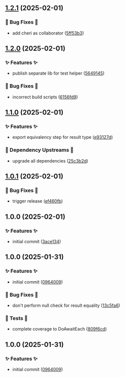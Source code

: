 ## [1.2.1](https://github.com/AtomiCloud/carboxylic.lithium/compare/v1.2.0...v1.2.1) (2025-02-01)


### 🐛 Bug Fixes 🐛

* add cheri as collaborator ([5ff53b3](https://github.com/AtomiCloud/carboxylic.lithium/commit/5ff53b3d146b35c82e07d751aa52d9a329b11128))

## [1.2.0](https://github.com/AtomiCloud/carboxylic.lithium/compare/v1.1.0...v1.2.0) (2025-02-01)


### ✨ Features ✨

* publish separate lib for test helper ([5649145](https://github.com/AtomiCloud/carboxylic.lithium/commit/56491457b83f542d726039a56100f0af01f9860e))


### 🐛 Bug Fixes 🐛

* incorrect build scripts ([6156fd9](https://github.com/AtomiCloud/carboxylic.lithium/commit/6156fd963f37f0b30eda133812a0bd634a48c8ef))

## [1.1.0](https://github.com/AtomiCloud/carboxylic.lithium/compare/v1.0.1...v1.1.0) (2025-02-01)


### ✨ Features ✨

* export equivalency step for result type ([e93127d](https://github.com/AtomiCloud/carboxylic.lithium/commit/e93127d977eb405084f9d8883763c985556d28cd))


### 🔼 Dependency Upstreams 🔼

* upgrade all dependencies ([25c3b2d](https://github.com/AtomiCloud/carboxylic.lithium/commit/25c3b2dcd7aec46fe1937fd9bd2847caf4123a9f))

## [1.0.1](https://github.com/AtomiCloud/carboxylic.lithium/compare/v1.0.0...v1.0.1) (2025-02-01)


### 🐛 Bug Fixes 🐛

* trigger release ([ef460fb](https://github.com/AtomiCloud/carboxylic.lithium/commit/ef460fbec5623de5ebbdd036dfc6c47d87b19a28))

## 1.0.0 (2025-02-01)


### ✨ Features ✨

* initial commit ([3ace134](https://github.com/AtomiCloud/carboxylic.lithium/commit/3ace1340f5dc4239f9f3561667bb1af134f7b67c))

## 1.0.0 (2025-01-31)


### ✨ Features ✨

* initial commit ([0964009](https://github.com/AtomiCloud/carboxylic.lithium/commit/09640090cc3f9b1984b021325eb067911f4b4f26))


### 🐛 Bug Fixes 🐛

* don't perform null check for result equality ([13c5fa6](https://github.com/AtomiCloud/carboxylic.lithium/commit/13c5fa64949a98164ef657fa582e7dd6d16315dd))


### 🧪 Tests 🧪

* complete coverage to DoAwaitEach ([809f6cd](https://github.com/AtomiCloud/carboxylic.lithium/commit/809f6cd7be6e644bedcf8ef7bc31aaa125b18d87))

## 1.0.0 (2025-01-31)


### ✨ Features ✨

* initial commit ([0964009](https://github.com/AtomiCloud/carboxylic.lithium/commit/09640090cc3f9b1984b021325eb067911f4b4f26))
